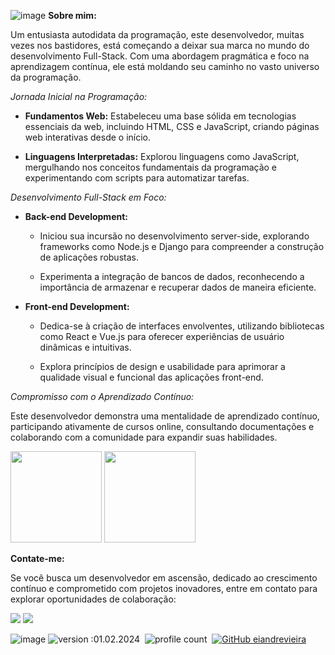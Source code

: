 ![image](https://github.com/eiandrevieira/eiandrevieira/assets/132021448/a6f8a520-1b9a-4984-8aa0-058dec9381b4)
**Sobre mim:**

Um entusiasta autodidata da programação, este desenvolvedor, muitas vezes nos bastidores, está começando a deixar sua marca no mundo do desenvolvimento Full-Stack. Com uma abordagem pragmática e foco na aprendizagem contínua, ele está moldando seu caminho no vasto universo da programação.

*Jornada Inicial na Programação:*

- **Fundamentos Web:** Estabeleceu uma base sólida em tecnologias essenciais da web, incluindo HTML, CSS e JavaScript, criando páginas web interativas desde o início.

- **Linguagens Interpretadas:** Explorou linguagens como JavaScript, mergulhando nos conceitos fundamentais da programação e experimentando com scripts para automatizar tarefas.

*Desenvolvimento Full-Stack em Foco:*

- **Back-end Development:**
  - Iniciou sua incursão no desenvolvimento server-side, explorando frameworks como Node.js e Django para compreender a construção de aplicações robustas.

  - Experimenta a integração de bancos de dados, reconhecendo a importância de armazenar e recuperar dados de maneira eficiente.

- **Front-end Development:**
  - Dedica-se à criação de interfaces envolventes, utilizando bibliotecas como React e Vue.js para oferecer experiências de usuário dinâmicas e intuitivas.

  - Explora princípios de design e usabilidade para aprimorar a qualidade visual e funcional das aplicações front-end.

*Compromisso com o Aprendizado Contínuo:*

Este desenvolvedor demonstra uma mentalidade de aprendizado contínuo, participando ativamente de cursos online, consultando documentações e colaborando com a comunidade para expandir suas habilidades.
<div>
  <img height="146em" src="https://github-readme-stats.vercel.app/api?username=eiandrevieira&show_icons=true&border_color=1B1B1B&bg_color=1B1B1B&&text_color=505156&title_color=FFFFFF&icon_color=FFFFFF&PAT_1" /> 
  <img height="146em" src="https://github-readme-stats.vercel.app/api/top-langs/?username=eiandrevieira&layout=compact&border_color=1B1B1B&bg_color=1B1B1B&text_color=505156&title_color=FFFFFF&PAT_1" />
</div> 

**Contate-me:**

Se você busca um desenvolvedor em ascensão, dedicado ao crescimento contínuo e comprometido com projetos inovadores, entre em contato para explorar oportunidades de colaboração:

<div dir="auto"> 
  <a href="mailto:contatoandrevieirasouza@outlook.com"><img src="https://camo.githubusercontent.com/3f3a28cce40a1f01e5420a4d35b62542b0d78e38f03fbb75746873b8b68a58df/68747470733a2f2f696d672e736869656c64732e696f2f62616467652f2d476d61696c2d2532333333333f7374796c653d666f722d7468652d6261646765266c6f676f3d676d61696c266c6f676f436f6c6f723d7768697465" data-canonical-src="https://img.shields.io/badge/-Gmail-%23333?style=for-the-badge&amp;logo=gmail&amp;logoColor=white" style="max-width: 100%;"></a>
 <a href="https://www.linkedin.com/in/eiandresouza" target="_blank"><img src="https://img.shields.io/badge/linkedin-%230077B5.svg?style=for-the-badge&logo=linkedin&logoColor=white" target="_blank"></a>


![image](https://github.com/eiandrevieira/eiandrevieira/assets/132021448/a4e44ddb-db4f-4113-8536-298bb95afa0d)
![version :01.02.2024](https://img.shields.io/badge/version-01.02.2024-informational)&nbsp;
![profile count](https://komarev.com/ghpvc/?username=eiandrevieira)&nbsp;
[![GitHub eiandrevieira](https://img.shields.io/github/followers/eiandrevieira?label=follow&style=social)](https://github.com/eiandrevieira)&nbsp;

